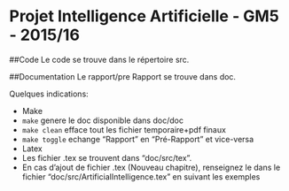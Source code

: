 # Projet Intelligence Artificielle - GM5 - 2015/16

##Code
Le code se trouve dans le répertoire src.

##Documentation
Le rapport/pre Rapport se trouve dans doc.

Quelques indications:
* Make
 * `make` genere le doc disponible dans doc/doc
 * `make clean` efface tout les fichier temporaire+pdf finaux
 * `make toggle` echange “Rapport” en “Pré-Rapport” et vice-versa
* Latex
 * Les fichier .tex se trouvent dans “doc/src/tex”.
 * En cas d’ajout de fichier .tex (Nouveau chapitre), renseignez le dans le fichier “doc/src/ArtificialIntelligence.tex” en suivant les exemples

